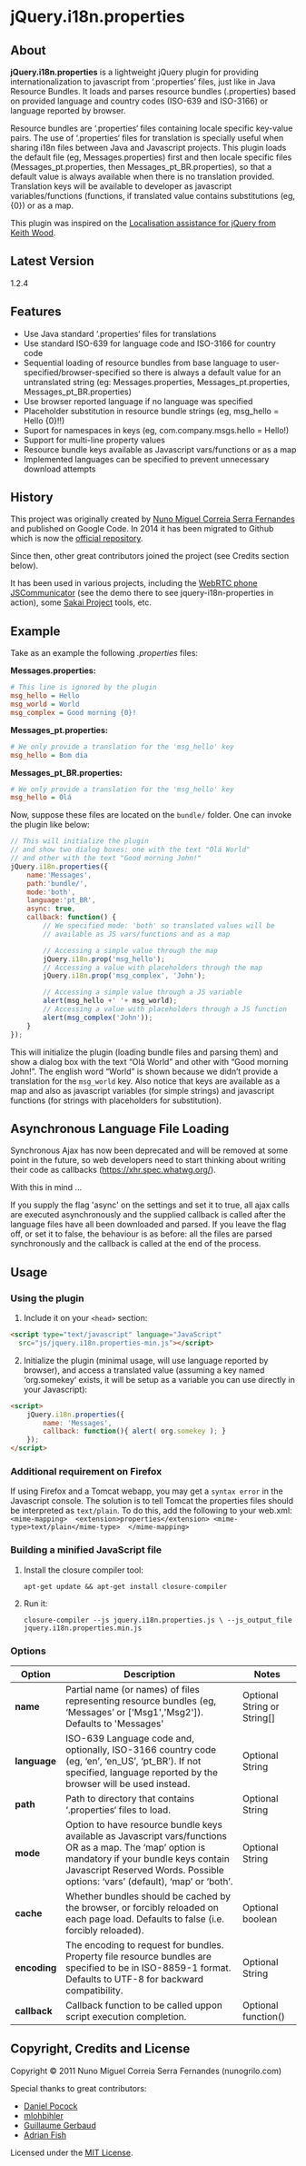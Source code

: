 # jQuery.i18n.properties

## About
**jQuery.i18n.properties** is a lightweight jQuery plugin for providing internationalization to javascript from ‘.properties’ files, just like in Java Resource Bundles. It loads and parses resource bundles (.properties) based on provided language and country codes (ISO-639 and ISO-3166) or language reported by browser.

Resource bundles are ‘.properties‘ files containing locale specific key-value pairs. The use of ‘.properties‘ files for translation is specially useful when sharing i18n files between Java and Javascript projects. This plugin loads the default file (eg, Messages.properties) first and then locale specific files (Messages_pt.properties, then Messages_pt_BR.properties), so that a default value is always available when there is no translation provided. Translation keys will be available to developer as javascript variables/functions (functions, if translated value contains substitutions (eg, {0}) or as a map.

This plugin was inspired on the [Localisation assistance for jQuery from Keith Wood](http://web.archive.org/web/20140517213544/http://keith-wood.name/localisation.html).

## Latest Version

1.2.4


## Features
* Use Java standard ‘.properties‘ files for translations
* Use standard ISO-639 for language code and ISO-3166 for country code
* Sequential loading of resource bundles from base language to user-specified/browser-specified so there is always a default value for an untranslated string (eg: Messages.properties, Messages_pt.properties, Messages_pt_BR.properties)
* Use browser reported language if no language was specified
* Placeholder substitution in resource bundle strings (eg, msg_hello = Hello {0}!!)
* Suport for namespaces in keys (eg, com.company.msgs.hello = Hello!)
* Support for multi-line property values
* Resource bundle keys available as Javascript vars/functions or as a map
* Implemented languages can be specified to prevent unnecessary download attempts


## History
This project was originally created by [Nuno Miguel Correia Serra Fernandes](http://nunogrilo.com)
and published on Google Code. In 2014 it has been migrated to Github which is now the [official repository](https://github.com/jquery-i18n-properties/jquery-i18n-properties).

Since then, other great contributors joined the project (see Credits section below).

It has been used in various projects, including the [WebRTC phone JSCommunicator](http://jscommunicator.org) (see the demo there to
see jquery-i18n-properties in action), some [Sakai Project](http://sakaiproject.org) tools, etc.


## Example
Take as an example the following *.properties* files:

**Messages.properties:**

```ini
# This line is ignored by the plugin
msg_hello = Hello
msg_world = World
msg_complex = Good morning {0}!
```

**Messages\_pt.properties:**

```ini
# We only provide a translation for the 'msg_hello' key
msg_hello = Bom dia
```

**Messages\_pt\_BR.properties:**

```ini
# We only provide a translation for the 'msg_hello' key
msg_hello = Olá
```

Now, suppose these files are located on the ``bundle/`` folder. One can invoke the plugin like below:

```javascript
// This will initialize the plugin 
// and show two dialog boxes: one with the text "Olá World"
// and other with the text "Good morning John!" 
jQuery.i18n.properties({
    name:'Messages', 
    path:'bundle/', 
    mode:'both',
    language:'pt_BR',
    async: true,
    callback: function() {
        // We specified mode: 'both' so translated values will be
        // available as JS vars/functions and as a map

        // Accessing a simple value through the map
        jQuery.i18n.prop('msg_hello');
        // Accessing a value with placeholders through the map
        jQuery.i18n.prop('msg_complex', 'John');

        // Accessing a simple value through a JS variable
        alert(msg_hello +' '+ msg_world);
        // Accessing a value with placeholders through a JS function
        alert(msg_complex('John'));
    }
});
```
This will initialize the plugin (loading bundle files and parsing them) and show a dialog box with the text “Olá World” and other with “Good morning John!”. The english word “World” is shown because we didn’t provide a translation for the `msg_world` key. Also notice that keys are available as a map and also as javascript variables (for simple strings) and javascript functions (for strings with placeholders for substitution).

## Asynchronous Language File Loading

Synchronous Ajax has now been deprecated and will be removed at some point in the future, so web developers need to
start thinking about writing their code as callbacks (https://xhr.spec.whatwg.org/).

With this in mind ...

If you supply the flag 'async' on the settings and set it to true, all ajax calls are executed asynchronously and the
supplied callback is called after the language files have all been downloaded and parsed. If you leave the flag off,
or set it to false, the behaviour is as before: all the files are parsed synchronously and the callback is called at the
end of the process.


## Usage


### Using the plugin
1. Include it on your ``<head>`` section:

```html
<script type="text/javascript" language="JavaScript"
  src="js/jquery.i18n.properties-min.js"></script>
```

2. Initialize the plugin (minimal usage, will use language reported by browser), and access a translated value (assuming a key named ‘org.somekey‘ exists, it will be setup as a variable you can use directly in your Javascript):

```html
<script>
	jQuery.i18n.properties({
  		name: 'Messages', 
  		callback: function(){ alert( org.somekey ); }
	});
</script>
```

### Additional requirement on Firefox
If using Firefox and a Tomcat webapp, you may get a `syntax error` in the Javascript console. The solution is to tell Tomcat the properties files should be interpreted as `text/plain`. To do this, add the following to your web.xml:
`
<mime-mapping> 
        <extension>properties</extension>
        <mime-type>text/plain</mime-type> 
</mime-mapping>
`

### Building a minified JavaScript file

1. Install the closure compiler tool:

   ``apt-get update && apt-get install closure-compiler``

2. Run it:

   ``closure-compiler --js jquery.i18n.properties.js \
                    --js_output_file jquery.i18n.properties.min.js``
   

### Options             

Option | Description | Notes
------ | ----------- | -----
**name**   | Partial name (or names) of files representing resource bundles (eg, ‘Messages’ or ['Msg1','Msg2']). Defaults to 'Messages' | Optional String or String[] |
**language** | ISO-639 Language code and, optionally, ISO-3166 country code (eg, ‘en’, ‘en_US’, ‘pt_BR’). If not specified, language reported by the browser will be used instead. | Optional String |
**path** | Path to directory that contains ‘.properties‘ files to load. | Optional String |
**mode** | Option to have resource bundle keys available as Javascript vars/functions OR as a map. The ‘map’ option is mandatory if your bundle keys contain Javascript Reserved Words. Possible options: ‘vars’ (default), ‘map’ or ‘both’. | Optional String |
**cache** | Whether bundles should be cached by the browser, or forcibly reloaded on each page load. Defaults to false (i.e. forcibly reloaded). | Optional boolean |
**encoding** | The encoding to request for bundles. Property file resource bundles are specified to be in ISO-8859-1 format. Defaults to UTF-8 for backward compatibility. | Optional String |
**callback** | Callback function to be called uppon script execution completion. | Optional function() |
    
                    
## Copyright, Credits and License
Copyright © 2011 Nuno Miguel Correia Serra Fernandes (nunogrilo.com)

Special thanks to great contributors:

* [Daniel Pocock](https://github.com/dpocock)
* [mlohbihler](https://github.com/mlohbihler)
* [Guillaume Gerbaud](https://github.com/ggerbaud)
* [Adrian Fish](https://github.com/adrianfish)

Licensed under the [MIT License](LICENSE).
